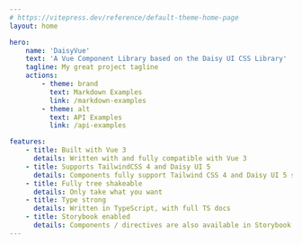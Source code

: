 ```yaml
---
# https://vitepress.dev/reference/default-theme-home-page
layout: home

hero:
    name: 'DaisyVue'
    text: 'A Vue Component Library based on the Daisy UI CSS Library'
    tagline: My great project tagline
    actions:
        - theme: brand
          text: Markdown Examples
          link: /markdown-examples
        - theme: alt
          text: API Examples
          link: /api-examples

features:
    - title: Built with Vue 3
      details: Written with and fully compatible with Vue 3
    - title: Supports TailwindCSS 4 and Daisy UI 5
      details: Components fully support Tailwind CSS 4 and Daisy UI 5 styles and setup
    - title: Fully tree shakeable
      details: Only take what you want
    - title: Type strong
      details: Written in TypeScript, with full TS docs
    - title: Storybook enabled
      details: Components / directives are also available in Storybook
---
```


